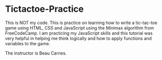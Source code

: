 # Tictactoe-Practice

This is NOT my code. This is practice on learning how to write a tic-tac-toe game using HTML, CSS and JavaScript using the Minimax algorithm from FreeCodeCamp.
I am practicing my JavaScript skills and this tutorial was very helpful in helping me think logically and how to apply functions and variables to the game.

The instructor is Beau Carnes. 
